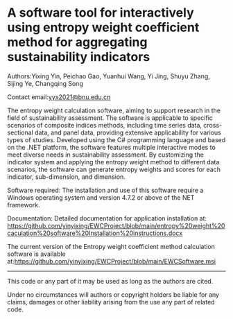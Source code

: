 # A software tool for interactively using entropy weight coefficient method for aggregating sustainability indicators

Authors:Yixing Yin, Peichao Gao, Yuanhui Wang, Yi Jing, Shuyu Zhang, Sijing Ye, Changqing Song

Contact email:yyx2021@bnu.edu.cn

The entropy weight calculation software, aiming to support research in the field of sustainability assessment. The software is applicable to specific scenarios of composite indices methods, including time series data, cross-sectional data, and panel data, providing extensive applicability for various types of studies. Developed using the C# programming language and based on the .NET platform, the software features multiple interactive modes to meet diverse needs in sustainability assessment. By customizing the indicator system and applying the entropy weight method to different data scenarios, the software can generate entropy weights and scores for each indicator, sub-dimension, and dimension. 

Software required: The installation and use of this software require a Windows operating system and version 4.7.2 or above of the NET framework.

Documentation: Detailed documentation for application installation at: https://github.com/yinyixing/EWCProject/blob/main/entropy%20weight%20caculation%20software%20Installation%20instructions.docx

The current version of the Entropy weight coefficient method calculation software is available at:https://github.com/yinyixing/EWCProject/blob/main/EWCSoftware.msi

****

This code or any part of it may be used as long as the authors are cited. 

Under no circumstances will authors or copyright holders be liable for any claims, damages or other liability arising from the use any part of related code.
